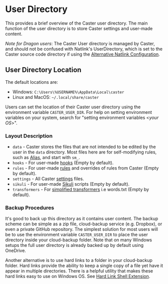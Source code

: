 # User Directory

This provides a brief overview of the Caster user directory. The main function of the user directory is to store Caster settings and user-made content.

*Note for Dragon users*: The Caster User directory is managed by Caster, and should not be confused with Natlink's UserDirectory, which is set to the Caster source code directory if using the [Alternative Natlink Configuration](../Installation/Dragon_NaturallySpeaking.md/#-alternative-natlink-configuration).

## User Directory Location

The default locations are:

- Windows: `C:\Users\%USERNAME%\AppData\Local\caster`
- Linux and MacOS: `~/.local/share/caster`

Users can set the location of their Caster user directory using the environment variable `CASTER_USER_DIR`. For help on setting environment variables on your system, search for "setting environment variables <_your OS_>".

### Layout  Description

- `data` - Caster stores the files that are not intended to be edited by the user in the `data` directory. Most files here are for self-modifying rules, such as [Alias](../Caster_Commands/Alias.md), and start with `sm_`.
- `hooks` - For user-made [hooks](https://caster.readthedocs.io/en/latest/readthedocs/Caster_Settings/hooks/) (Empty by default).
- `rules` - For user-made [rules](https://caster.readthedocs.io/en/latest/readthedocs/Caster_Settings/rules/) and overrides of rules from Caster (Empty by default).
- `settings` - All Caster [settings](https://caster.readthedocs.io/en/latest/readthedocs/Caster_Settings/settings/) files.
- `sikuli` - For user-made [Sikuli](https://caster.readthedocs.io/en/latest/readthedocs/Third-party_Integrations/Sikuli/) scripts (Empty by default).
- `transformers` - For [simplified transformers](https://caster.readthedocs.io/en/latest/readthedocs/Customize_Caster/Customizing_Starter_Rules/#use-simplified-transformers) i.e words.txt (Empty by default).

### Backup Procedures

It's good to back up this directory as it contains user content. The backup scheme can be simple as a zip file, cloud-backup service (e.g. Dropbox), or even a private GitHub repository. The simplest solution for most users will be to use the environment variable `CASTER_USER_DIR` to place the user directory inside your cloud-backup folder. Note that on many Windows setups the full user directory is already backed up by default using OneDrive.

Another alternative is to use hard links to a folder in your cloud-backup folder. Hard links provide the ability to keep a single copy of a file yet have it appear in multiple directories. There is a helpful utility that makes these hard links easy to use on Windows OS. See [Hard Link Shell Extension](https://schinagl.priv.at/nt/hardlinkshellext/linkshellextension.html).
